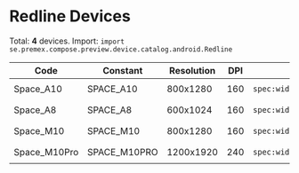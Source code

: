 # Redline Devices

Total: **4** devices. Import: `import se.premex.compose.preview.device.catalog.android.Redline`

| Code | Constant | Resolution | DPI | Compose Spec | Preview Usage |
|------|----------|------------|-----|-------------|---------------|
| Space_A10 | SPACE_A10 | 800x1280 | 160 | `spec:width=800px,height=1280px,dpi=160` | `@Preview(device = Redline.SPACE_A10)` |
| Space_A8 | SPACE_A8 | 600x1024 | 160 | `spec:width=600px,height=1024px,dpi=160` | `@Preview(device = Redline.SPACE_A8)` |
| Space_M10 | SPACE_M10 | 800x1280 | 160 | `spec:width=800px,height=1280px,dpi=160` | `@Preview(device = Redline.SPACE_M10)` |
| Space_M10Pro | SPACE_M10PRO | 1200x1920 | 240 | `spec:width=1200px,height=1920px,dpi=240` | `@Preview(device = Redline.SPACE_M10PRO)` |

<!-- Generated automatically. Do not edit manually. -->
